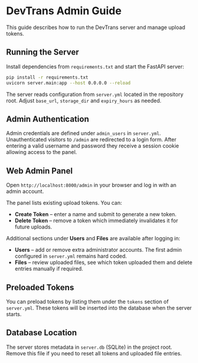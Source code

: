 # DevTrans Admin Guide

This guide describes how to run the DevTrans server and manage upload tokens.

## Running the Server

Install dependencies from `requirements.txt` and start the FastAPI server:

```bash
pip install -r requirements.txt
uvicorn server.main:app --host 0.0.0.0 --reload
```

The server reads configuration from `server.yml` located in the repository root.
Adjust `base_url`, `storage_dir` and `expiry_hours` as needed.

## Admin Authentication

Admin credentials are defined under `admin_users` in `server.yml`. Unauthenticated visitors to `/admin` are redirected to a login form. After entering a valid username and password they receive a session cookie allowing access to the panel.

## Web Admin Panel

Open `http://localhost:8000/admin` in your browser and log in with an admin account.

The panel lists existing upload tokens. You can:

- **Create Token** – enter a name and submit to generate a new token.
- **Delete Token** – remove a token which immediately invalidates it for future uploads.

Additional sections under **Users** and **Files** are available after logging in:

- **Users** – add or remove extra administrator accounts. The first admin configured in `server.yml` remains hard coded.
- **Files** – review uploaded files, see which token uploaded them and delete entries manually if required.

## Preloaded Tokens

You can preload tokens by listing them under the `tokens` section of `server.yml`.
These tokens will be inserted into the database when the server starts.

## Database Location

The server stores metadata in `server.db` (SQLite) in the project root. Remove this file if you need to reset all tokens and uploaded file entries.

